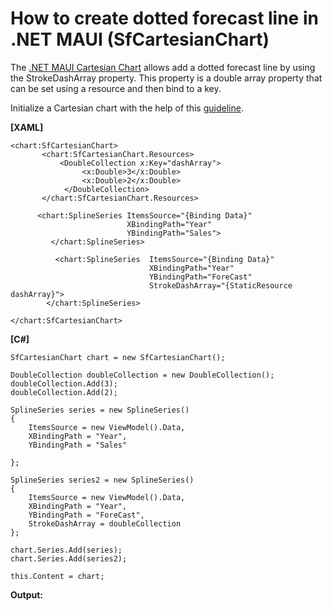 # How to create dotted forecast line in .NET MAUI (SfCartesianChart)
The [.NET MAUI Cartesian Chart](https://www.syncfusion.com/maui-controls/maui-cartesian-charts) allows add a dotted forecast line by using the StrokeDashArray property. This property is a double array property that can be set using a resource and then bind to a key.

Initialize a Cartesian chart with the help of this [guideline](https://help.syncfusion.com/maui/cartesian-charts/getting-started).

**[XAML]**
```
<chart:SfCartesianChart>
       <chart:SfCartesianChart.Resources>
           <DoubleCollection x:Key="dashArray">
                <x:Double>3</x:Double>
                <x:Double>2</x:Double>
            </DoubleCollection>
       </chart:SfCartesianChart.Resources> 

      <chart:SplineSeries ItemsSource="{Binding Data}"
                          XBindingPath="Year" 
                          YBindingPath="Sales">
         </chart:SplineSeries>

          <chart:SplineSeries  ItemsSource="{Binding Data}"
                               XBindingPath="Year" 
                               YBindingPath="ForeCast"
                               StrokeDashArray="{StaticResource dashArray}">
        </chart:SplineSeries>

</chart:SfCartesianChart>

```

**[C#]**
```
SfCartesianChart chart = new SfCartesianChart();

DoubleCollection doubleCollection = new DoubleCollection();
doubleCollection.Add(3);
doubleCollection.Add(2);

SplineSeries series = new SplineSeries()
{
    ItemsSource = new ViewModel().Data,
    XBindingPath = "Year",
    YBindingPath = "Sales"

};

SplineSeries series2 = new SplineSeries()
{
    ItemsSource = new ViewModel().Data,
    XBindingPath = "Year",
    YBindingPath = "ForeCast",
    StrokeDashArray = doubleCollection
};

chart.Series.Add(series);
chart.Series.Add(series2);

this.Content = chart;
```

**Output:** 


